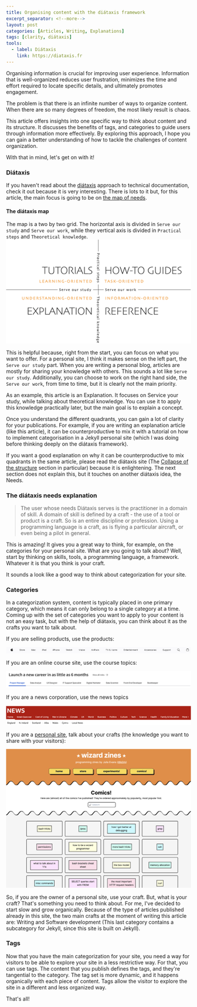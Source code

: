 ```yaml
---
title: Organising content with the diátaxis framework
excerpt_separator: <!--more-->
layout: post
categories: [Articles, Writing, Explanations]
tags: [clarity, diátaxis]
tools:
  - label: Diátaxis
    link: https://diataxis.fr
---
```

Organising information is crucial for improving user experience. Information that is well-organized reduces user frustration, minimizes the time and effort required to locate specific details, and ultimately promotes engagement.

The problem is that there is an infinite number of ways to organize content. When there are so many degrees of freedom, the most likely result is chaos.

This article offers insights into one specific way to think about content and its structure. It discusses the benefits of tags, and categories to guide users through information more effectively. By exploring this approach, I hope you can gain a better understanding of how to tackle the challenges of content organization.

With that in mind, let's get on with it!
<!--more-->
### Diátaxis
If you haven't read about the [diátaxis](https://diataxis.fr) approach to technical documentation, check it out because it is very interesting. There is lots to it but, for this article, the main focus is going to be on [the map of needs](https://diataxis.fr/needs/).

#### The diátaxis map
The map is a two by two grid. The horizontal axis is divided in `Serve our study` and `Serve our work`, while they vertical axis is divided in `Practical steps` and `Theoretical knowledge`.
![The diátaxis map](/assets/diataxis_map.png)

This is helpful because, right from the start, you can focus on what you want to offer. For a personal site, I think it makes sense on the left part, the `Serve our study` part. When you are writing a personal blog, articles are mostly for sharing your knowledge with others. This sounds a lot like `Serve our study`.
Additionally, you can choose to work on the right hand side, the `Serve our work`, from time to time, but it is clearly not the main priority.

As an example, this article is an Explanation. It focuses on Service your study, while talking about theoretical knowledge. You can use it to apply this knowledge practically later, but the main goal is to explain a concept.

Once you understand the different quadrants, you can gain a lot of clarity for your publications. For example, if you are writing an explanation article (like this article), it can be counterproductive to mix it with a tutorial on how to implement categorisation in a Jekyll personal site (which I was doing before thinking deeply on the diátaxis framework).

If you want a good explanation on why it can be counterproductive to mix quadrants in the same article, please read the diátaxis site (The [Collapse of the structure](https://diataxis.fr/needs/#collapse-of-the-structure) section in particular) because it is enlightening. The next section does not explain this, but it touches on another diátaxis idea, the Needs.

### The diátaxis needs explanation

> The user whose needs Diátaxis serves is the practitioner in a domain of skill. A domain of skill is defined by a craft - the use of a tool or product is a craft. So is an entire discipline or profession. Using a programming language is a craft, as is flying a particular aircraft, or even being a pilot in general.

This is amazing! It gives you a great way to think, for example, on the categories for your personal site. What are you going to talk about? Well, start by thinking on skills, tools, a programming language, a framework. Whatever it is that you think is your craft.

It sounds a look like a good way to think about categorization for your site.

### Categories
In a categorization system, content is typically placed in one primary category, which means it can only belong to a single category at a time. Coming up with the set of categories you want to apply to your content is not an easy task, but with the help of diátaxis, you can think about it as the crafts you want to talk about.

If you are selling products, use the products:

![Apple needs](/assets/apple.png)

If you are an online course site, use the course topics:

![Coursera needs](/assets/coursera.png)

If you are a news corporation, use the news topics

![BBC news needs](/assets/bbc_news.png)

If you are a [personal site](https://wizardzines.com/comics/), talk about your crafts (the knowledge you want to share with your visitors):

![Wizard Zines needs](/assets/wizard_zines.png)

So, if you are the owner of a personal site, use your craft. But, what is your craft? That's something you need to think about. For me, I've decided to start slow and grow organically. Because of the type of articles published already in this site, the two main crafts at the moment of writing this article are: Writing and Software development (This last category contains a subcategory for Jekyll, since this site is built on Jekyll). 

### Tags

Now that you have the main categorization for your site, you need a way for visitors to be able to explore your site in a less restrictive way. For that, you can use tags. The content that you publish defines the tags, and they're tangential to the category. The tag set is more dynamic, and it happens organically with each piece of content. Tags allow the visitor to explore the site in a different and less organized way.

That's all!

